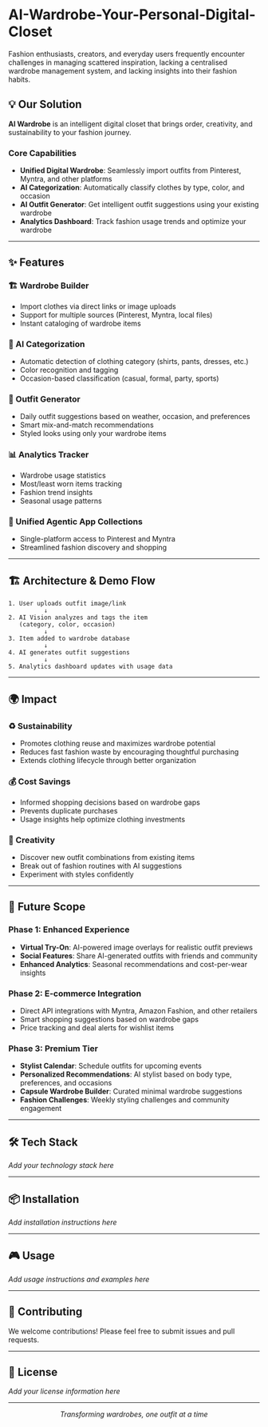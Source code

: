 # AI-Wardrobe-Your-Personal-Digital-Closet
Fashion enthusiasts, creators, and everyday users frequently encounter challenges in managing scattered inspiration, lacking a centralised wardrobe management system, and lacking insights into their fashion habits.

## 💡 Our Solution

**AI Wardrobe** is an intelligent digital closet that brings order, creativity, and sustainability to your fashion journey.

### Core Capabilities

- **Unified Digital Wardrobe**: Seamlessly import outfits from Pinterest, Myntra, and other platforms
- **AI Categorization**: Automatically classify clothes by type, color, and occasion
- **AI Outfit Generator**: Get intelligent outfit suggestions using your existing wardrobe
- **Analytics Dashboard**: Track fashion usage trends and optimize your wardrobe

---

## ✨ Features

### 🏗️ Wardrobe Builder
- Import clothes via direct links or image uploads
- Support for multiple sources (Pinterest, Myntra, local files)
- Instant cataloging of wardrobe items

### 🤖 AI Categorization
- Automatic detection of clothing category (shirts, pants, dresses, etc.)
- Color recognition and tagging
- Occasion-based classification (casual, formal, party, sports)

### 👔 Outfit Generator
- Daily outfit suggestions based on weather, occasion, and preferences
- Smart mix-and-match recommendations
- Styled looks using only your wardrobe items

### 📊 Analytics Tracker
- Wardrobe usage statistics
- Most/least worn items tracking
- Fashion trend insights
- Seasonal usage patterns

### 🔗 Unified Agentic App Collections
- Single-platform access to Pinterest and Myntra
- Streamlined fashion discovery and shopping

---

## 🏗️ Architecture & Demo Flow

```
1. User uploads outfit image/link
          ↓
2. AI Vision analyzes and tags the item
   (category, color, occasion)
          ↓
3. Item added to wardrobe database
          ↓
4. AI generates outfit suggestions
          ↓
5. Analytics dashboard updates with usage data
```

---

## 🌍 Impact

### ♻️ Sustainability
- Promotes clothing reuse and maximizes wardrobe potential
- Reduces fast fashion waste by encouraging thoughtful purchasing
- Extends clothing lifecycle through better organization

### 💰 Cost Savings
- Informed shopping decisions based on wardrobe gaps
- Prevents duplicate purchases
- Usage insights help optimize clothing investments

### 🎨 Creativity
- Discover new outfit combinations from existing items
- Break out of fashion routines with AI suggestions
- Experiment with styles confidently

---

## 🚀 Future Scope

### Phase 1: Enhanced Experience
- **Virtual Try-On**: AI-powered image overlays for realistic outfit previews
- **Social Features**: Share AI-generated outfits with friends and community
- **Enhanced Analytics**: Seasonal recommendations and cost-per-wear insights

### Phase 2: E-commerce Integration
- Direct API integrations with Myntra, Amazon Fashion, and other retailers
- Smart shopping suggestions based on wardrobe gaps
- Price tracking and deal alerts for wishlist items

### Phase 3: Premium Tier
- **Stylist Calendar**: Schedule outfits for upcoming events
- **Personalized Recommendations**: AI stylist based on body type, preferences, and occasions
- **Capsule Wardrobe Builder**: Curated minimal wardrobe suggestions
- **Fashion Challenges**: Weekly styling challenges and community engagement

---

## 🛠️ Tech Stack

*Add your technology stack here*

---

## 📦 Installation

*Add installation instructions here*

---

## 🎮 Usage

*Add usage instructions and examples here*

---

## 🤝 Contributing

We welcome contributions! Please feel free to submit issues and pull requests.

---

## 📄 License

*Add your license information here*

---

<div align="center">

*Transforming wardrobes, one outfit at a time*

</div>
